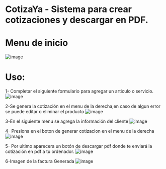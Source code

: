 # CotizaYa - Sistema para crear cotizaciones y descargar en PDF.

# Menu de inicio 
![image](https://i.imgur.com/BtRqIzg.png)

# Uso: 
1- Completar el siguiente formulario para agregar un articulo o servicio.
![image](https://i.imgur.com/f0jIVdd.png)

2-Se genera la cotización en el menu de la derecha,en caso de algun error se puede editar o eliminar el producto
![image](https://i.imgur.com/iOnS5ob.png)

3-En el siguiente menu se agrega la información del cliente
![image](https://i.imgur.com/aINvwyZ.png)

4- Presiona en el boton de generar cotizacion en el menu de la derecha 
![image](https://i.imgur.com/iOnS5ob.png)

5- Por ultimo aparecera un botón de descargar pdf donde te enviará la cotización en pdf a tu ordenador.
![image](https://i.imgur.com/GtsS1iX.png)

6-Imagen de la factura Generada
![image](https://i.imgur.com/FSsReEN.png)
